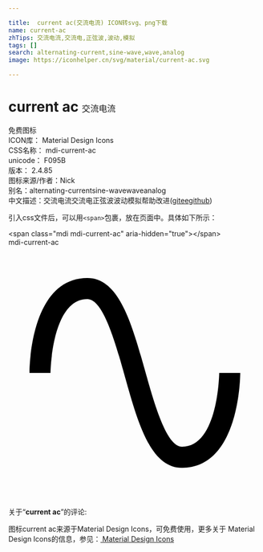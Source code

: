 ```yaml
---

title:  current ac(交流电流) ICON转svg、png下载
name: current-ac
zhTips: 交流电流,交流电,正弦波,波动,模拟
tags: []
search: alternating-current,sine-wave,wave,analog
image: https://iconhelper.cn/svg/material/current-ac.svg

---
```


# current ac  <small style="font-size: 60%;font-weight: 100">交流电流</small>


<div class="detail-page">
<p>
<span><span class="badge-success badge">免费图标</span> </span>
<br/>
<span>
ICON库：
<span class="badge-secondary badge">Material Design Icons</span> 
</span>
<br/>
<span>
CSS名称：
<span class="badge-secondary badge">mdi-current-ac</span> 
</span>
<br/>
<span>
unicode：
<span class="badge-secondary badge">F095B</span> 
<copy-btn content='F095B' btn-title=""></copy-btn>
<copy-btn :content='String.fromCodePoint(parseInt("F095B", 16))' btn-title="复制U"></copy-btn>
</span>
<br/>
<span>
版本：
<span class="badge-secondary badge">2.4.85</span> 
</span>
<br/>
<span>图标来源/作者：<span class="badge-light badge">Nick</span></span> 
<br/>
<span>别名：<span class="badge-light badge">alternating-current</span><span class="badge-light badge">sine-wave</span><span class="badge-light badge">wave</span><span class="badge-light badge">analog</span></span><br/><span class="zh-detail">中文描述：<span class="badge-primary badge">交流电流</span><span class="badge-primary badge">交流电</span><span class="badge-primary badge">正弦波</span><span class="badge-primary badge">波动</span><span class="badge-primary badge">模拟</span><span class="help-link"><span>帮助改进</span>(<a href="https://gitee.com/liuwave/icon-helper/edit/master/json/material/current-ac.json" target="_blank" rel="noopener noreferrer">gitee</a><a href="https://github.com/liuwave/icon-helper/edit/master/json/material/current-ac.json" target="_blank" rel="noopener noreferrer">github</a></span>)</span><br/>
</p>
</div>
<div class="alert alert-dark">
  <i class="mdi mdi-current-ac mdi-48px"></i>
  <i class="mdi mdi-current-ac mdi-36px"></i>
  <i class="mdi mdi-current-ac mdi-24px"></i>
  <i class="mdi mdi-current-ac mdi-18px"></i>
</div>
<div>
  <p>引入css文件后，可以用<code>&lt;span&gt;</code>包裹，放在页面中。具体如下所示：    
  </p>
  <div class="alert alert-primary" style="font-size: 14px">
    &lt;span class="mdi mdi-current-ac" aria-hidden="true"&gt;&lt;/span&gt;
    <copy-btn content='<span class="mdi mdi-current-ac" aria-hidden="true"></span>'></copy-btn>
  </div>
  <div class="alert alert-secondary">
    <i class="mdi mdi-current-ac"
    style="font-size: 24px"
    aria-hidden="true"></i> mdi-current-ac
    <copy-btn content="mdi-current-ac" btn-title="复制图标名称"></copy-btn>
  </div>
</div>
<div id="svg" class="svg-wrap">
<svg xmlns="http://www.w3.org/2000/svg" viewBox="0 0 24 24"><path d="M16.5,21C13.5,21 12.31,16.76 11.05,12.28C10.14,9.04 9,5 7.5,5C4.11,5 4,11.93 4,12H2C2,11.63 2.06,3 7.5,3C10.5,3 11.71,7.25 12.97,11.74C13.83,14.8 15,19 16.5,19C19.94,19 20.03,12.07 20.03,12H22.03C22.03,12.37 21.97,21 16.5,21Z" /></svg>
</div>
<detail full-name='mdi-current-ac'></detail>
<div class="icon-detail__container">
<p>关于“<b>current ac</b>”的评论:</p>
</div>
<Vssue title="关于“current ac”的评论" />    
<div><p>图标current ac来源于Material Design Icons，可免费使用，更多关于 Material Design Icons的信息，参见：<a target="_blank" href="https://iconhelper.cn/material.html"> Material Design Icons</a>
</p></div>
